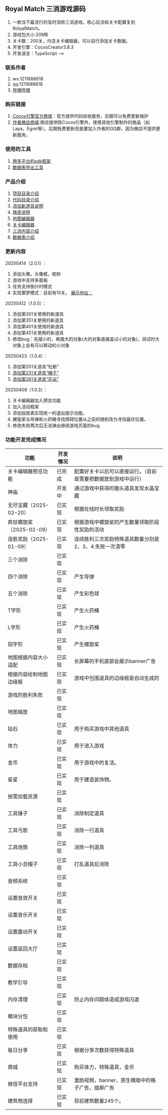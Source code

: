 
## Royal Match 三消游戏源码 

1. 一款当下最流行的及时消除三消游戏，核心玩法和关卡配置复刻 RolyalMatch。 
2. 游戏包大小:20MB
3. 关卡数：200关，内含关卡编辑器，可以自行添加关卡数据。
4. 开发引擎：CocosCreator3.8.3
5. 开发语言：TypeScript -->

 ### 联系作者
1. wx:1211686618
2. qq:1211686618
3. [哔哩哔哩](https://space.bilibili.com/346283253)

### 购买链接
1. [Cocos引擎官方商城](https://store.cocos.com/app/detail/7180)：官方提供代码验收服务，后期可以免费更新维护
2. [作者微店商城](https://weidian.com/item.html?itemID=7342896749):商店提供除Cocos引擎外，使用其他引擎制作的商品（如Laya，Egret等）。后期免费更新但是要加入作者的QQ群，因为微店不提供更新服务。 

### 使用的工具   

1. [跨多平台的sdk框架](https://gitee.com/lecoolgamesdk/sdk)
2. [数据表导出工具](https://gitee.com/lecoolgame_framework/sarsgamexlsxparser)


 ### 产品介绍
1. [项目目录介绍](./docs/项目介绍.md)  
2. [代码目录介绍](./docs/代码目录.md)  
3. [添加新道具说明](./docs/添加新道具.md)
4. [换皮说明](./docs/换皮说明.md)
5. [地图编辑器](./docs/地图编辑器.md)  
6. [关卡编辑器](./docs/关卡编辑器.md)  
7. [三消内容介绍](./docs/三消内容介绍.md)
8. [数据表介绍](./docs/数据表介绍.md) 

### 更新内容
20250414（2.0.1）:

1. 添加头像，头像框，昵称
2. 游戏中支持多面板
3. 任务支持倒计时模式 
4. 实现噩梦模式：目前有10关。
[展示地址：](https://www.bilibili.com/video/BV181V4zCEYt?spm_id_from=333.788.recommend_more_video.0&vd_source=3f0b411d925365a08cc23fd74f75b3c9)

20250412（1.0.5）：
1. 添加第301关使用的新道具
2. 添加第351关使用的新道具
3. 添加第401关使用的新道具
4. 添加第451关使用的新道具
5. 修改bug：先摆小的，再摆大的对象(大的对象直接盖过小的对象)，测试时大对象上会有可以移动的小对象

20250423（1.0.4）：
1. 添加第201关道具“牡蛎”
2. [添加第231关道具“帽子”](https://www.bilibili.com/video/BV1e7LbztE9k/?spm_id_from=333.337.search-card.all.click&vd_source=3f0b411d925365a08cc23fd74f75b3c9)
3. [添加第261关道具“花朵”](https://www.bilibili.com/video/BV1LXL4zdESy/?vd_source=3f0b411d925365a08cc23fd74f75b3c9)

20250409（1.0.3）：

1. 关卡编辑器加入预览功能
2. 加入活动框架
3. 添加投放表实现统一的退出提示功能。
4. 螺旋桨与导弹和火药桶寻找障碍位置从之前的随机改为寻找最优位置。
5. 修改失败两次后无法弹出继续游戏页面的bug.

### 功能开发完成情况

| 功能                     | 开发情况 | 说明                                                           |
| ------------------------ | -------- | -------------------------------------------------------------- |
| 关卡编辑器预览功能       | 已完成   | 配置好关卡以后可以直接运行。（目前是需要把数据放到游戏中运行） |
| 神庙                     | 开发中   | 通过游戏中获得的锄头道具发现水晶宝藏                           |
| 无尽宝藏（2025-02-20）   | 已实现   | 根据在线时长领取奖励                                           |
| 疯狂螺旋桨（2025-02-09） | 已实现   | 根据游戏中螺旋桨的产生数量领取阶段性奖励的活动                 |
| 连胜奖励（2025-01-09）   | 已实现   | 连续胜利三次奖励特殊道具数量分别是2、3、4.失败一次清零         |
| 三个消除                 | 已实现   |                                                                |
| 四个消除                 | 已实现   | 产生导弹                                                       |
| 五个消除                 | 已实现   | 产生彩色球                                                     |
| T字形                    | 已实现   | 产生火药桶                                                     |
| L字形                    | 已实现   | 产生火药桶                                                     |
| 田字形                   | 已实现   | 产生螺旋桨                                                     |
| 地图根据内容大小适配     | 已实现   | 长屏幕的手机底部会展示banner广告                               |
| 根据内容绘制地图边缘框   | 已实现   | 游戏中包围道具的边缘框是自动生成的                             |
| 游戏的胜利失败           | 已实现   |                                                                |
| 地图缩放                 | 已实现   |                                                                |
| 钻石                     | 已实现   | 用于购买游戏中其他道具                                         |
| 体力                     | 已实现   | 用于进入游戏                                                   |
| 金币                     | 已实现   | 用于游戏中的复活。                                             |
| 星星                     | 已实现   | 用于建造装饰物。                                               |
| 按需加载资源             | 已实现   |                                                                |
| 工具锤子                 | 已实现   | 消除制定道具                                                   |
| 工具弓箭                 | 已实现   | 消除一行道具                                                   |
| 工具炮筒                 | 已实现   | 消除一列道具                                                   |
| 工具小丑帽子             | 已实现   | 打乱道具后消除                                                 |
| 音频系统                 | 已实现   |                                                                |
| 设置音效开关             | 已实现   |                                                                |
| 设置音乐开关             | 已实现   |                                                                |
| 设置震动开关             | 已实现   |                                                                |
| 设置返回大厅             | 已实现   |                                                                |
| 数据存档                 | 已实现   |                                                                |
| 教学引导                 | 已实现   |                                                                |
| 内存清理                 | 已实现   | 防止内存问题体造成游戏闪退                                     |
| 模块分包                 | 已实现   |                                                                |
| 特殊道具的获取和使用     | 已实现   |                                                                |
| 每日分享                 | 已实现   | 根据分享次数获得特殊道具                                       |
| 商城                     | 已实现   | 购买体力，特殊道具，金币                                       |
| 微信平台支持             | 已实现   | 激励视频，banner，原生模版中的格子广告，插屏广告               |
| 建筑物选择               | 已实现   | 目前建筑数量245个。                                            |



